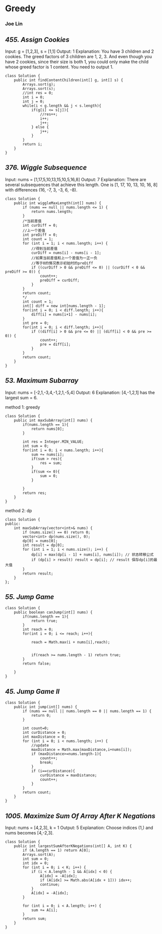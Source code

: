 # Greedy
### Joe Lin

## *455. Assign Cookies*
Input: g = [1,2,3], s = [1,1]
Output: 1
Explanation: You have 3 children and 2 cookies. The greed factors of 3 children are 1, 2, 3. 
And even though you have 2 cookies, since their size is both 1, you could only make the child whose greed factor is 1 content.
You need to output 1.
```
class Solution {
    public int findContentChildren(int[] g, int[] s) {
        Arrays.sort(g);
        Arrays.sort(s);
        //int res = 0;
        int i = 0;
        int j = 0;
        while(i < g.length && j < s.length){
            if(g[i] <= s[j]){
                //res++;
                i++;
                j++;
            } else {
                j++;
            }
        }
        return i;
    }
}
```

## *376. Wiggle Subsequence*
Input: nums = [1,17,5,10,13,15,10,5,16,8]
Output: 7
Explanation: There are several subsequences that achieve this length.
One is [1, 17, 10, 13, 10, 16, 8] with differences (16, -7, 3, -3, 6, -8).
```
class Solution {
    public int wiggleMaxLength(int[] nums) {
        if (nums == null || nums.length <= 1) {
            return nums.length;
        }
        /*当前差值
        int curDiff = 0;
        //上一个差值
        int preDiff = 0;
        int count = 1;
        for (int i = 1; i < nums.length; i++) {
            //得到当前差值
            curDiff = nums[i] - nums[i - 1];
            //如果当前差值和上一个差值为一正一负
            //等于0的情况表示初始时的preDiff
            if ((curDiff > 0 && preDiff <= 0) || (curDiff < 0 && preDiff >= 0)) {
                count++;
                preDiff = curDiff;
            }
        }
        return count;
        */
        int count = 1;
        int[] diff = new int[nums.length - 1];
        for(int i = 0; i < diff.length; i++){
            diff[i] = nums[i+1] - nums[i];
        }
        int pre = 0;
        for(int i = 0; i < diff.length; i++){
            if ((diff[i] > 0 && pre <= 0) || (diff[i] < 0 && pre >= 0)) {
                count++;
                pre = diff[i];
            }
        }
        return count;
    }
}
```

## *53. Maximum Subarray*
Input: nums = [-2,1,-3,4,-1,2,1,-5,4]
Output: 6
Explanation: [4,-1,2,1] has the largest sum = 6.

method 1: greedy
```
class Solution {
    public int maxSubArray(int[] nums) {
        if(nums.length == 1){
            return nums[0];
        }
        
        int res = Integer.MIN_VALUE;
        int sum = 0;
        for(int i = 0; i < nums.length; i++){
            sum += nums[i];
            if(sum > res){
                res = sum;
            }
            if(sum <= 0){
                sum = 0;
            }
            
        }
        return res;
    }
}
```

method 2: dp
```
class Solution {
public:
    int maxSubArray(vector<int>& nums) {
        if (nums.size() == 0) return 0;
        vector<int> dp(nums.size(), 0); 
        dp[0] = nums[0];
        int result = dp[0];
        for (int i = 1; i < nums.size(); i++) {
            dp[i] = max(dp[i - 1] + nums[i], nums[i]); // 状态转移公式
            if (dp[i] > result) result = dp[i]; // result 保存dp[i]的最大值
        }
        return result;
    }
};

```

## *55. Jump Game*
```
class Solution {
    public boolean canJump(int[] nums) {
        if(nums.length == 1){
            return true;
        }
        int reach = 0;
        for(int i = 0; i <= reach; i++){
          
            reach = Math.max(i + nums[i],reach);
       
            
            if(reach >= nums.length - 1) return true;
        }
        return false;
        
    }
}
```

## *45. Jump Game II*
```
class Solution {
    public int jump(int[] nums) {
        if (nums == null || nums.length == 0 || nums.length == 1) {
            return 0;
        }
       
        int count=0;
        int curDistance = 0;
        int maxDistance = 0;
        for (int i = 0; i < nums.length; i++) {
            //update
            maxDistance = Math.max(maxDistance,i+nums[i]);
            if (maxDistance>=nums.length-1){
                count++;
                break;
            }
            if (i==curDistance){
                curDistance = maxDistance;
                count++;
            }
        }
        return count;
    }
}

```

## *1005. Maximize Sum Of Array After K Negations*
Input: nums = [4,2,3], k = 1
Output: 5
Explanation: Choose indices (1,) and nums becomes [4,-2,3].
```
class Solution {
    public int largestSumAfterKNegations(int[] A, int K) {
        if (A.length == 1) return A[0];
        Arrays.sort(A);
        int sum = 0;
        int idx = 0;
        for (int i = 0; i < K; i++) {
            if (i < A.length - 1 && A[idx] < 0) {
                A[idx] = -A[idx];
                if (A[idx] >= Math.abs(A[idx + 1])) idx++;
                continue;
            }
            A[idx] = -A[idx];
        }

        for (int i = 0; i < A.length; i++) {
            sum += A[i];
        }
        return sum;
    }
}

```
